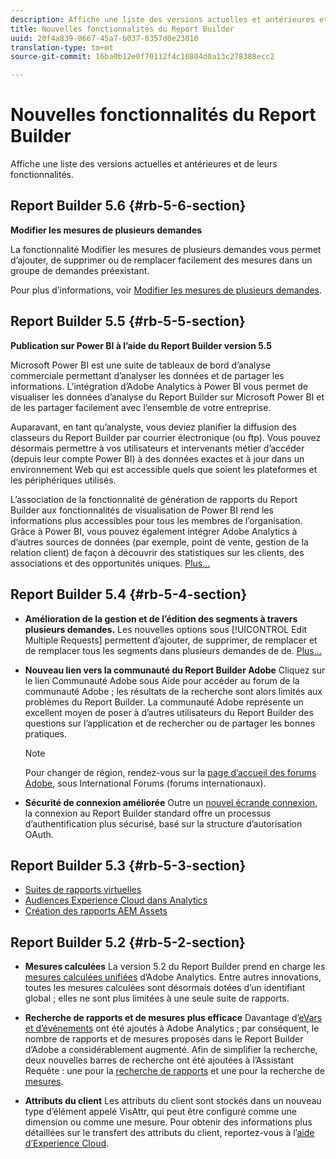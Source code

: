 ```yaml
---
description: Affiche une liste des versions actuelles et antérieures et de leurs fonctionnalités.
title: Nouvelles fonctionnalités du Report Builder
uuid: 20f4a839-0667-45a7-b037-0357d0e23010
translation-type: tm+mt
source-git-commit: 16ba0b12e0f70112f4c10804d0a13c278388ecc2

---
```



# Nouvelles fonctionnalités du Report Builder

Affiche une liste des versions actuelles et antérieures et de leurs fonctionnalités.

## Report Builder 5.6 {#rb-5-6-section}

**Modifier les mesures de plusieurs demandes**

La fonctionnalité Modifier les mesures de plusieurs demandes vous permet d’ajouter, de supprimer ou de remplacer facilement des mesures dans un groupe de demandes préexistant.

Pour plus d’informations, voir [Modifier les mesures de plusieurs demandes](/help/analyze/report-builder/manage-requests/edit-multiple-metrics.md).

## Report Builder 5.5 {#rb-5-5-section}

**Publication sur Power BI à l’aide du Report Builder version 5.5**

Microsoft Power BI est une suite de tableaux de bord d’analyse commerciale permettant d’analyser les données et de partager les informations. L’intégration d’Adobe Analytics à Power BI vous permet de visualiser les données d’analyse du Report Builder sur Microsoft Power BI et de les partager facilement avec l’ensemble de votre entreprise.

Auparavant, en tant qu’analyste, vous deviez planifier la diffusion des classeurs du Report Builder par courrier électronique (ou ftp). Vous pouvez désormais permettre à vos utilisateurs et intervenants métier d’accéder (depuis leur compte Power BI) à des données exactes et à jour dans un environnement Web qui est accessible quels que soient les plateformes et les périphériques utilisés.

L’association de la fonctionnalité de génération de rapports du Report Builder aux fonctionnalités de visualisation de Power BI rend les informations plus accessibles pour tous les membres de l’organisation. Grâce à Power BI, vous pouvez également intégrer Adobe Analytics à d’autres sources de données (par exemple, point de vente, gestion de la relation client) de façon à découvrir des statistiques sur les clients, des associations et des opportunités uniques. [Plus...](/help/analyze/report-builder/c-publish-power-bi/power-bi.md)

## Report Builder 5.4 {#rb-5-4-section}

* **Amélioration de la gestion et de l’édition des segments à travers plusieurs demandes.** Les nouvelles options sous [!UICONTROL Edit Multiple Requests] permettent d’ajouter, de supprimer, de remplacer et de remplacer tous les segments dans plusieurs demandes de  de. [Plus...](/help/analyze/report-builder/data-requests/segmentation.md#section_C3D63FCBE1A94369A319243313B03C93)

* **Nouveau lien vers la communauté du Report Builder Adobe** Cliquez sur le lien Communauté Adobe sous Aide pour accéder au forum de la communauté Adobe ; les résultats de la recherche sont alors limités aux problèmes du Report Builder. La communauté Adobe représente un excellent moyen de poser à d’autres utilisateurs du Report Builder des questions sur l’application et de rechercher ou de partager les bonnes pratiques.

   >[!NOTE]
   >
   >Pour changer de région, rendez-vous sur la [page d’accueil des forums Adobe](https://forums.adobe.com/welcome), sous International Forums (forums internationaux).

* **Sécurité de connexion améliorée** Outre un [nouvel écrande connexion](/help/analyze/report-builder/setup/login.md), la connexion au Report Builder standard offre un processus d’authentification plus sécurisé, basé sur la structure d’autorisation OAuth.

## Report Builder 5.3 {#rb-5-3-section}

* [Suites de rapports virtuelles](https://marketing.adobe.com/resources/help/fr_FR/reference/virtual-report-suites.html)
* [Audiences Experience Cloud dans Analytics](https://marketing.adobe.com/resources/help/en_US/mcloud/mc-audiences-aam.html)
* [Création des rapports AEM Assets](https://marketing.adobe.com/resources/help/fr_FR/reference/aem-assets-reporting.html)

## Report Builder 5.2 {#rb-5-2-section}

* **Mesures calculées** La version 5.2 du Report Builder prend en charge les [mesures calculées unifiées](/help/analyze/report-builder/layout/c-metrics-dimensions/calculated-metrics.md) d’Adobe Analytics. Entre autres innovations, toutes les mesures calculées sont désormais dotées d’un identifiant global ; elles ne sont plus limitées à une seule suite de rapports.

* **Recherche de rapports et de mesures plus efficace** Davantage d’[eVars et d’événements](https://marketing.adobe.com/resources/help/fr_FR/sc/implement/evars_events.html) ont été ajoutés à Adobe Analytics ; par conséquent, le nombre de rapports et de mesures proposés dans le Report Builder d’Adobe a considérablement augmenté. Afin de simplifier la recherche, deux nouvelles barres de recherche ont été ajoutées à l’Assistant Requête : une pour la [recherche de rapports](/help/analyze/report-builder/data-requests/c-report-types/select-report-types.md) et une pour la recherche de [mesures](/help/analyze/report-builder/layout/c-metrics-dimensions/t-add-metrics-and-dimensions.md).

* **Attributs du client** Les attributs du client sont stockés dans un nouveau type d’élément appelé VisAttr, qui peut être configuré comme une dimension ou comme une mesure. Pour obtenir des informations plus détaillées sur le transfert des attributs du client, reportez-vous à l’[aide d’Experience Cloud](https://marketing.adobe.com/resources/help/fr_FR/mcloud/attributes.html).

